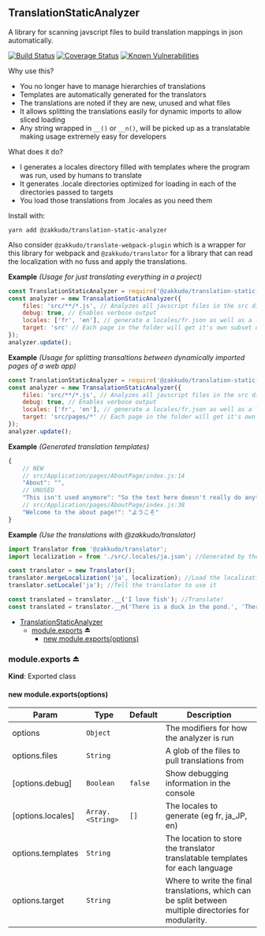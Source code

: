 <a name="module_TranslationStaticAnalyzer"></a>

## TranslationStaticAnalyzer
A library for scanning javscript files to build translation mappings in json automatically.

<p>
<a href="https://travis-ci.org/zakkudo/translation-static-analyzer">
    <img src="https://travis-ci.org/zakkudo/translation-static-analyzer.svg?branch=master"
         alt="Build Status" /></a>
<a href="https://coveralls.io/github/zakkudo/translation-static-analyzer?branch=master">
    <img src="https://coveralls.io/repos/github/zakkudo/translation-static-analyzer/badge.svg?branch=master"
         alt="Coverage Status" /></a>
<a href="https://snyk.io/test/github/zakkudo/translation-static-analyzer">
    <img src="https://snyk.io/test/github/zakkudo/translation-static-analyzer/badge.svg"
         alt="Known Vulnerabilities"
         data-canonical-src="https://snyk.io/test/github/zakkudo/translation-static-analyzer"
         style="max-width:100%;" /></a>
</p>

Why use this?

- You no longer have to manage hierarchies of translations
- Templates are automatically generated for the translators
- The translations are noted if they are new, unused and what files
- It allows splitting the translations easily for dynamic imports to allow sliced loading
- Any string wrapped in `__()` or `__n()`, will be picked up as a
  translatable making usage extremely easy for developers

What does it do?

- I generates a locales directory filled with templates where the program was run, used by humans to translate
- It generates .locale directories optimized for loading in each of the directories passed to targets
- You load those translations from .locales as you need them

Install with:

```console
yarn add @zakkudo/translation-static-analyzer
```

Also consider `@zakkudo/translate-webpack-plugin` which is a wrapper for this library
for webpack and `@zakkudo/translator` for a library that can read the localization with
no fuss and apply the translations.

**Example** *(Usage for just translating everything in a project)*  
```js
const TranslationStaticAnalyzer = require('@zakkudo/translation-static-analyzer');
const analyzer = new TransalationStaticAnalyzer({
    files: 'src/**/*.js', // Analyzes all javscript files in the src directory
    debug: true, // Enables verbose output
    locales: ['fr', 'en'], // generate a locales/fr.json as well as a locales/en.json
    target: 'src' // Each page in the folder will get it's own subset of translations
});
analyzer.update();
```
**Example** *(Usage for splitting transaltions between dynamically imported pages of a web app)*  
```js
const TranslationStaticAnalyzer = require('@zakkudo/translation-static-analyzer');
const analyzer = new TransalationStaticAnalyzer({
    files: 'src/**/*.js', // Analyzes all javscript files in the src directory
    debug: true, // Enables verbose output
    locales: ['fr', 'en'], // generate a locales/fr.json as well as a locales/en.json
    target: 'src/pages/*' // Each page in the folder will get it's own subset of translations
});
analyzer.update();
```
**Example** *(Generated translation templates)*  
```js
{
    // NEW
    // src/Application/pages/AboutPage/index.js:14
    "About": "",
    // UNUSED
    "This isn't used anymore": "So the text here doesn't really do anything",
    // src/Application/pages/AboutPage/index.js:38
    "Welcome to the about page!": "ようこそ"
}
```
**Example** *(Use the translations with @zakkudo/translator)*  
```js
import Translator from '@zakkudo/translator';
import localization = from './src/.locales/ja.json'; //Generated by the analyzer

const translator = new Translator();
translator.mergeLocalization('ja', localization); //Load the localization
translator.setLocale('ja'); //Tell the translator to use it

const translated = translator.__('I love fish'); //Translate!
const translated = translator.__n('There is a duck in the pond.', 'There are %d ducks in the pond', 3); //Translate!
```

* [TranslationStaticAnalyzer](#module_TranslationStaticAnalyzer)
    * [module.exports](#exp_module_TranslationStaticAnalyzer--module.exports) ⏏
        * [new module.exports(options)](#new_module_TranslationStaticAnalyzer--module.exports_new)

<a name="exp_module_TranslationStaticAnalyzer--module.exports"></a>

### module.exports ⏏
**Kind**: Exported class  
<a name="new_module_TranslationStaticAnalyzer--module.exports_new"></a>

#### new module.exports(options)

| Param | Type | Default | Description |
| --- | --- | --- | --- |
| options | <code>Object</code> |  | The modifiers for how the analyzer is run |
| options.files | <code>String</code> |  | A glob of the files to pull translations from |
| [options.debug] | <code>Boolean</code> | <code>false</code> | Show debugging information in the console |
| [options.locales] | <code>Array.&lt;String&gt;</code> | <code>[]</code> | The locales to generate (eg fr, ja_JP, en) |
| options.templates | <code>String</code> |  | The location to store the translator translatable templates for each language |
| options.target | <code>String</code> |  | Where to write the final translations, which can be split between multiple directories for modularity. |

